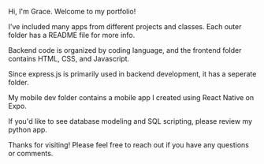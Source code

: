 Hi, I'm Grace. Welcome to my portfolio!


I've included many apps from different projects and classes. Each outer folder has a README file for more info.

Backend code is organized by coding language, and the frontend folder contains HTML, CSS, and Javascript. 

Since express.js is primarily used in backend development, it has a seperate folder.

My mobile dev folder contains a mobile app I created using React Native on Expo. 

If you'd like to see database modeling and SQL scripting, please review my python app. 


Thanks for visiting! Please feel free to reach out if you have any questions or comments. 

